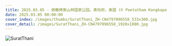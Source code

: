 ```yaml
---
title: 2025.03.05 - 俯瞰拷索山林国家公园，素叻府，泰国 (© Peetatham Kongkapech/Getty Images)
date: 2025.03.05 00:00:00
cover_index: /images/thumbs/SuratThani_ZH-CN4797096558_533x300.jpg
cover_detail: /images/SuratThani_ZH-CN4797096558_1920x1080.jpg
---
```


![SuratThani](/images/SuratThani_ZH-CN4797096558_1920x1080.jpg)
